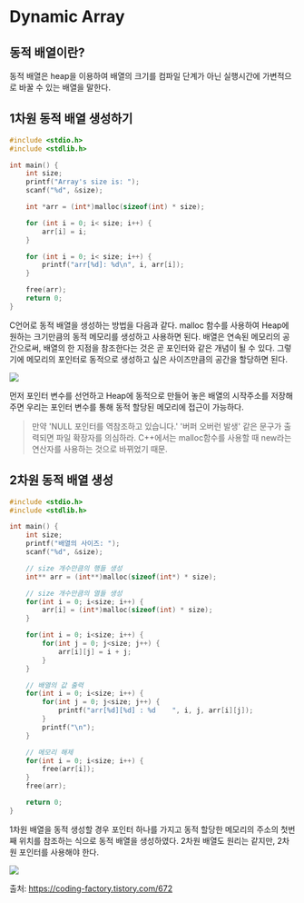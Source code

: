 # Dynamic Array

## 동적 배열이란?

동적 배열은 heap을 이용하여 배열의 크기를 컴파일 단계가 아닌 실행시간에 가변적으로 바꿀 수 있는 배열을 말한다.

## 1차원 동적 배열 생성하기
 
```C
#include <stdio.h>
#include <stdlib.h>

int main() {
    int size;
    printf("Array's size is: ");
    scanf("%d", &size);

    int *arr = (int*)malloc(sizeof(int) * size);

    for (int i = 0; i< size; i++) {
        arr[i] = i;
    }

    for (int i = 0; i< size; i++) {
        printf("arr[%d]: %d\n", i, arr[i]);
    }

    free(arr);
    return 0;
}
```

C언어로 동적 배열을 생성하는 방법을 다음과 같다. malloc 함수를 사용하여 Heap에 원하는 크기만큼의 동적 메모리를 생성하고 사용하면 된다. 배열은 연속된 메모리의 공간으로써, 배열의 한 지점을 참조한다는 것은 곧 포인터와 같은 개념이 될 수 있다. 그렇기에 메모리의 포인터로 동적으로 생성하고 싶은 사이즈만큼의 공간을 할당하면 된다.

<img src ="https://img1.daumcdn.net/thumb/R1280x0/?scode=mtistory2&fname=https%3A%2F%2Fblog.kakaocdn.net%2Fdn%2FRpLhi%2FbtqUYgWkbAa%2FRawB5OIcsTVrks7irIEda1%2Fimg.png">

먼저 포인터 변수를 선언하고 Heap에 동적으로 만들어 놓은 배열의 시작주소를 저장해주면 우리는 포인터 변수를 통해 동적 할당된 메모리에 접근이 가능하다.

> 만약 'NULL 포인터를 역참조하고 있습니다.' '버퍼 오버런 발생' 같은 문구가 출력되면 파일 확장자를 의심하라. C++에서는 malloc함수를 사용할 때 new라는 연산자를 사용하는 것으로 바뀌었기 때문.

## 2차원 동적 배열 생성

```C
#include <stdio.h>
#include <stdlib.h>

int main() {
    int size;
    printf("배열의 사이즈: ");
    scanf("%d", &size);

    // size 개수만큼의 행들 생성
    int** arr = (int**)malloc(sizeof(int*) * size);

    // size 개수만큼의 열들 생성
    for(int i = 0; i<size; i++) {
        arr[i] = (int*)malloc(sizeof(int) * size);
    }

    for(int i = 0; i<size; i++) {
        for(int j = 0; j<size; j++) {
            arr[i][j] = i + j;
        }
    }

    // 배열의 값 출력
    for(int i = 0; i<size; i++) {
        for(int j = 0; j<size; j++) {
            printf("arr[%d][%d] : %d    ", i, j, arr[i][j]);
        }
        printf("\n");
    }

    // 메모리 해제
    for(int i = 0; i<size; i++) {
        free(arr[i]);
    }
    free(arr);

    return 0;
}
```

1차원 배열을 동적 생성할 경우 포인터 하나를 가지고 동적 할당한 메모리의 주소의 첫번째 위치를 참조하는 식으로 동적 배열을 생성하였다. 2차원 배열도 원리는 같지만, 2차원 포인터를 사용해야 한다.

<img src="https://img1.daumcdn.net/thumb/R1280x0/?scode=mtistory2&fname=https%3A%2F%2Fblog.kakaocdn.net%2Fdn%2FbLgrTd%2FbtqUZu7Fy0B%2FCLakT68BO3ilAPyUcHgm01%2Fimg.png">

출처: https://coding-factory.tistory.com/672